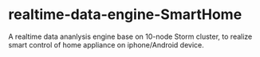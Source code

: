 # realtime-data-engine-SmartHome
A realtime data ananlysis engine base on 10-node Storm cluster, to realize smart control of home appliance on iphone/Android device.
